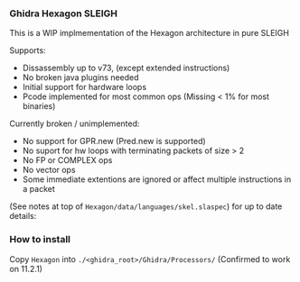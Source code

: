### Ghidra Hexagon SLEIGH

This is a WIP implmementation of the Hexagon architecture in pure SLEIGH


Supports:
- Dissassembly up to v73, (except extended instructions)
- No broken java plugins needed
- Initial support for hardware loops
- Pcode implemented for most common ops (Missing < 1% for most binaries)

Currently broken / unimplemented:
- No support for GPR.new (Pred.new is supported)
- No suport for hw loops with terminating packets of size > 2
- No FP or COMPLEX ops
- No vector ops
- Some immediate extentions are ignored or affect multiple instructions in a packet


(See notes at top of `Hexagon/data/languages/skel.slaspec`) for up to date details:


### How to install
Copy `Hexagon` into `./<ghidra_root>/Ghidra/Processors/` (Confirmed to work on 11.2.1)
